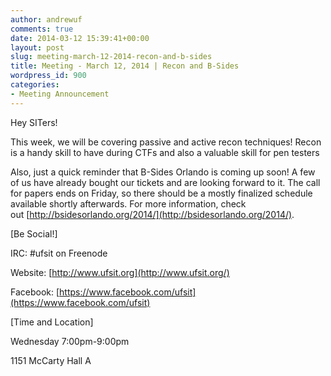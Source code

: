 ```yaml
---
author: andrewuf
comments: true
date: 2014-03-12 15:39:41+00:00
layout: post
slug: meeting-march-12-2014-recon-and-b-sides
title: Meeting - March 12, 2014 | Recon and B-Sides
wordpress_id: 900
categories:
- Meeting Announcement
---
```


Hey SITers!











This week, we will be covering passive and active recon techniques! Recon is a handy skill to have during CTFs and also a valuable skill for pen testers







Also, just a quick reminder that B-Sides Orlando is coming up soon! A few of us have already bought our tickets and are looking forward to it. The call for papers ends on Friday, so there should be a mostly finalized schedule available shortly afterwards. For more information, check out [http://bsidesorlando.org/2014/](http://bsidesorlando.org/2014/).













[Be Social!]




IRC: #ufsit on Freenode




Website: [http://www.ufsit.org](http://www.ufsit.org/)




Facebook: [https://www.facebook.com/ufsit](https://www.facebook.com/ufsit)










[Time and Location]




Wednesday 7:00pm-9:00pm




1151 McCarty Hall A









